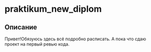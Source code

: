 # praktikum_new_diplom
## Описание
Привет!Обязуюсь здесь всё подробно расписать. А пока что сдаю проект на первый
 ревью кода.
